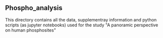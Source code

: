 ## Phospho_analysis

  This directory contains all the data, supplementray information and python scripts (as jupyter notebooks) 
  used for the study "A panoramic perspective on human   phosphosites"
 
